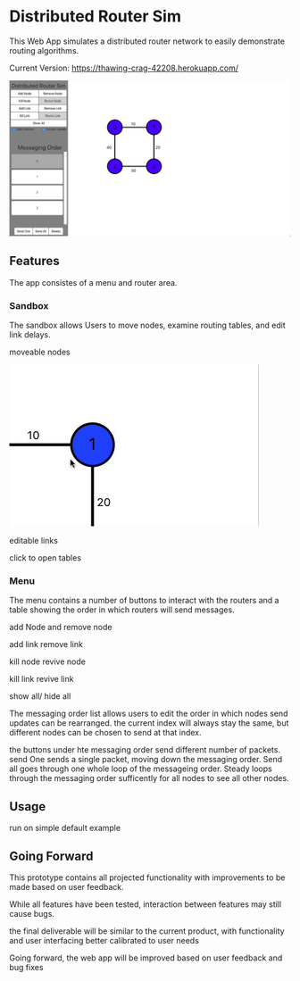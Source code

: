 # Distributed Router Sim

This Web App simulates a distributed router network to easily demonstrate routing algorithms.

Current Version: https://thawing-crag-42208.herokuapp.com/

![Alt text](readmeFiles/overview.png?raw=true "Title")

## Features

The app consistes of a menu and router area. 

### Sandbox 
The sandbox allows Users to move nodes, examine routing tables, and edit link delays.

moveable nodes 

![Alt text](readmeFiles/moveDemo.gif?raw=true "Title")

editable links

click to open tables

### Menu 

The menu contains a number of buttons to interact with the routers and a table showing the order in which routers will send messages. 



add Node and remove node

add link remove link

kill node revive node

kill link revive link

show all/ hide all

The messaging order list allows users to edit the order in which nodes send updates can be rearranged. the current index will always stay the same, but different nodes can be chosen to send at that index.

the buttons under hte messaging order send different number of packets. send One sends a single packet, moving down the messaging order. Send all goes through one whole loop of the messageing order. Steady loops through the messaging order sufficently for all nodes to see all other nodes.

## Usage

run on simple default example

## Going Forward

This prototype contains all projected functionality with improvements to be made based on user feedback.

While all features have been tested, interaction between features may still cause bugs.



the final deliverable will be similar to the current product, with functionality and user interfacing better calibrated to user needs

Going forward, the web app will be improved based on user feedback and bug fixes
